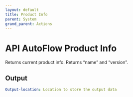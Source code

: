 ```yaml
---
layout: default
title: Product Info
parent: System
grand_parent: Actions
---
```

# API AutoFlow Product Info
Returns current product info. Returns “name” and “version”.

## Output
```yaml
Output-location: Location to store the output data
```
